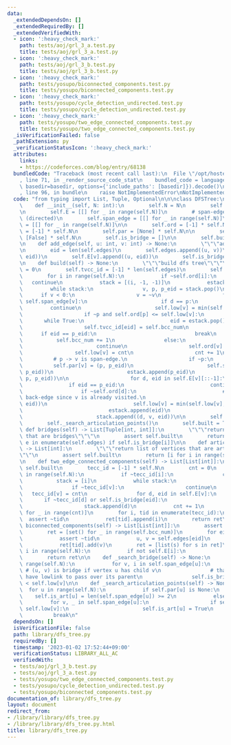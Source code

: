 ```yaml
---
data:
  _extendedDependsOn: []
  _extendedRequiredBy: []
  _extendedVerifiedWith:
  - icon: ':heavy_check_mark:'
    path: tests/aoj/grl_3_a.test.py
    title: tests/aoj/grl_3_a.test.py
  - icon: ':heavy_check_mark:'
    path: tests/aoj/grl_3_b.test.py
    title: tests/aoj/grl_3_b.test.py
  - icon: ':heavy_check_mark:'
    path: tests/yosupo/biconnected_components.test.py
    title: tests/yosupo/biconnected_components.test.py
  - icon: ':heavy_check_mark:'
    path: tests/yosupo/cycle_detection_undirected.test.py
    title: tests/yosupo/cycle_detection_undirected.test.py
  - icon: ':heavy_check_mark:'
    path: tests/yosupo/two_edge_connected_components.test.py
    title: tests/yosupo/two_edge_connected_components.test.py
  _isVerificationFailed: false
  _pathExtension: py
  _verificationStatusIcon: ':heavy_check_mark:'
  attributes:
    links:
    - https://codeforces.com/blog/entry/68138
  bundledCode: "Traceback (most recent call last):\n  File \"/opt/hostedtoolcache/PyPy/3.7.13/x64/site-packages/onlinejudge_verify/documentation/build.py\"\
    , line 71, in _render_source_code_stat\n    bundled_code = language.bundle(stat.path,\
    \ basedir=basedir, options={'include_paths': [basedir]}).decode()\n  File \"/opt/hostedtoolcache/PyPy/3.7.13/x64/site-packages/onlinejudge_verify/languages/python.py\"\
    , line 96, in bundle\n    raise NotImplementedError\nNotImplementedError\n"
  code: "from typing import List, Tuple, Optional\n\n\nclass DFSTree:\n    # cf: https://codeforces.com/blog/entry/68138\n\
    \    def __init__(self, N: int):\n        self.N = N\n        self.edges = []\n\
    \n        self.E = [[] for _ in range(self.N)]\n        # span-edge and back-edge\
    \ (directed)\n        self.span_edge = [[] for _ in range(self.N)]\n        self.back_edge\
    \ = [[] for _ in range(self.N)]\n\n        self.ord = [-1] * self.N\n        self.low\
    \ = [-1] * self.N\n        self.par = [None] * self.N\n\n        self.is_art =\
    \ [False] * self.N\n        self.is_bridge = []\n\n        self.built = False\n\
    \n    def add_edge(self, u: int, v: int) -> None:\n        \"\"\"add edge\"\"\"\
    \n        eid = len(self.edges)\n        self.edges.append((u, v))\n        self.E[u].append((v,\
    \ eid))\n        self.E[v].append((u, eid))\n        self.is_bridge.append(False)\n\
    \n    def build(self) -> None:\n        \"\"\"build dfs tree\"\"\"\n        cnt\
    \ = 0\n        self.tvcc_id = [-1] * len(self.edges)\n        self.bcc_num = 0\n\
    \        for i in range(self.N):\n            if ~self.ord[i]:\n             \
    \   continue\n            stack = [(i, -1, -1)]\n            estack = []\n   \
    \         while stack:\n                v, p, p_eid = stack.pop()\n          \
    \      if v < 0:\n                    v = ~v\n                    for d, i in\
    \ self.span_edge[v]:\n                        if d == p:\n                   \
    \         continue\n                        self.low[v] = min(self.low[v], self.low[d])\n\
    \                    if ~p and self.ord[p] <= self.low[v]:\n                 \
    \       while True:\n                            eid = estack.pop()\n        \
    \                    self.tvcc_id[eid] = self.bcc_num\n                      \
    \      if eid == p_eid:\n                                break\n             \
    \           self.bcc_num += 1\n                else:\n                    if ~self.ord[v]:\n\
    \                        continue\n                    self.ord[v] = cnt\n   \
    \                 self.low[v] = cnt\n                    cnt += 1\n          \
    \          # p -> v is span-edge.\n                    if ~p:\n              \
    \          self.par[v] = (p, p_eid)\n                        self.span_edge[p].append((v,\
    \ p_eid))\n                        estack.append(p_eid)\n                    stack.append((~v,\
    \ p, p_eid))\n\n                    for d, eid in self.E[v][::-1]:\n         \
    \               if eid == p_eid:\n                            continue\n     \
    \                   if ~self.ord[d]:\n                            # v -> d is\
    \ back-edge since v is already visited.\n                            self.back_edge[v].append((d,\
    \ eid))\n                            self.low[v] = min(self.low[v], self.ord[d])\n\
    \                            estack.append(eid)\n                            continue\n\
    \                        stack.append((d, v, eid))\n\n        self._search_bridge()\n\
    \        self._search_articulation_points()\n        self.built = True\n\n   \
    \ def bridges(self) -> List[Tuple[int, int]]:\n        \"\"\"return list of edges\
    \ that are bridges\"\"\"\n        assert self.built\n        return [e for i,\
    \ e in enumerate(self.edges) if self.is_bridge[i]]\n\n    def articulation_points(self)\
    \ -> List[int]:\n        \"\"\"return list of vertices that are articulation points\"\
    \"\"\n        assert self.built\n        return [i for i in range(self.N) if self.is_art[i]]\n\
    \n    def two_edge_connected_components(self) -> List[List[int]]:\n        assert\
    \ self.built\n        tecc_id = [-1] * self.N\n        cnt = 0\n        for i\
    \ in range(self.N):\n            if ~tecc_id[i]:\n                continue\n \
    \           stack = [i]\n            while stack:\n                v = stack.pop()\n\
    \                if ~tecc_id[v]:\n                    continue\n             \
    \   tecc_id[v] = cnt\n                for d, eid in self.E[v]:\n             \
    \       if ~tecc_id[d] or self.is_bridge[eid]:\n                        continue\n\
    \                    stack.append(d)\n            cnt += 1\n        ret = [[]\
    \ for _ in range(cnt)]\n        for i, tid in enumerate(tecc_id):\n          \
    \  assert ~tid\n            ret[tid].append(i)\n        return ret\n\n    def\
    \ biconnected_components(self) -> List[List[int]]:\n        assert self.built\n\
    \        ret = [set() for _ in range(self.bcc_num)]\n        for eid, tid in enumerate(self.tvcc_id):\n\
    \            assert ~tid\n            u, v = self.edges[eid]\n            ret[tid].add(u)\n\
    \            ret[tid].add(v)\n        ret = [list(s) for s in ret]\n        for\
    \ i in range(self.N):\n            if not self.E[i]:\n                ret.append([i])\n\
    \        return ret\n\n    def _search_bridge(self) -> None:\n        for u in\
    \ range(self.N):\n            for v, i in self.span_edge[u]:\n               \
    \ # (u, v) is bridge if vertex u has child v\n                # that does not\
    \ have lowlink to pass over its parent\n                self.is_bridge[i] = self.ord[u]\
    \ < self.low[v]\n\n    def _search_articulation_points(self) -> None:\n      \
    \  for u in range(self.N):\n            if self.par[u] is None:\n            \
    \    self.is_art[u] = len(self.span_edge[u]) >= 2\n            else:\n       \
    \         for v, _ in self.span_edge[u]:\n                    if self.ord[u] <=\
    \ self.low[v]:\n                        self.is_art[u] = True\n              \
    \          break\n"
  dependsOn: []
  isVerificationFile: false
  path: library/dfs_tree.py
  requiredBy: []
  timestamp: '2023-01-02 17:52:44+09:00'
  verificationStatus: LIBRARY_ALL_AC
  verifiedWith:
  - tests/aoj/grl_3_b.test.py
  - tests/aoj/grl_3_a.test.py
  - tests/yosupo/two_edge_connected_components.test.py
  - tests/yosupo/cycle_detection_undirected.test.py
  - tests/yosupo/biconnected_components.test.py
documentation_of: library/dfs_tree.py
layout: document
redirect_from:
- /library/library/dfs_tree.py
- /library/library/dfs_tree.py.html
title: library/dfs_tree.py
---
```

